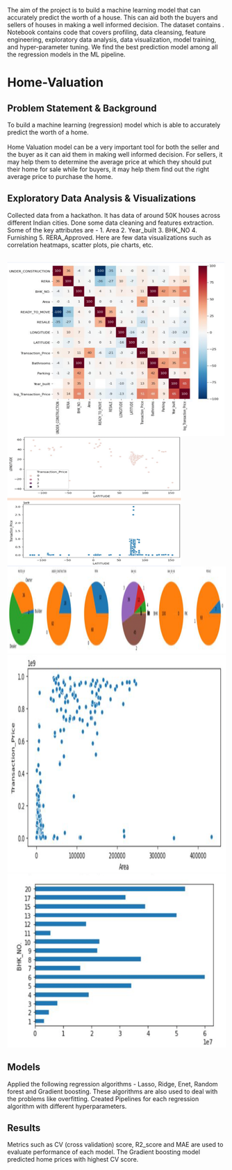 

The aim of the project is to build a machine learning model that can accurately predict the worth of a house. This can aid both the buyers and sellers of houses in making a well informed decision. The dataset contains . Notebook contains code that covers profiling, data cleansing, feature engineering, exploratory data analysis, data visualization, model training, and hyper-parameter tuning. We find the best prediction model among all the regression models in the ML pipeline.


# Home-Valuation
## Problem Statement & Background
To build a machine learning (regression) model which is able to accurately predict the worth of a home. <br>
<br>
Home Valuation model can be a very important tool for both the seller and the buyer as it can aid them in making well informed decision. For sellers, it may help them to determine the average price at which they should put their home for sale while for buyers, it may help them find out the right average price to purchase the home.
<br>

## Exploratory Data Analysis & Visualizations
Collected data from a hackathon. It has data of around 50K houses across different Indian cities. Done some data cleaning and features extraction. Some of the key attributes are - 1. Area 2. Year_built 3. BHK_NO 4. Furnishing 5. RERA_Approved. Here are few data visualizations such as correlation heatmaps, scatter plots, pie charts, etc. 
<br>
<br>
<p>
  <img src="https://github.com/thota-sasanth/Home-Valuation/blob/main/heatmap.png" width="500" height="400" align="left">
  <img src="https://github.com/thota-sasanth/Home-Valuation/blob/main/lat_long.png" width="400" height="300" align="left">
</p>

<br>
  
  <img src="https://github.com/thota-sasanth/Home-Valuation/blob/main/piecharts.png" width="1200" height="200">
  <img src="https://github.com/thota-sasanth/Home-Valuation/blob/main/sctter_plot.png" width="800" height="500">
  <img src="https://github.com/thota-sasanth/Home-Valuation/blob/main/bhkno.png" width="600" height="400">

<br>

## Models
Applied the following regression algorithms - Lasso, Ridge, Enet, Random forest and Gradient boosting. These algorithms are also used to deal with the problems like overfitting. Created Pipelines for each regression algorithm with different hyperparameters. 
<br>

## Results
Metrics such as CV (cross validation) score, R2_score and MAE are used to evaluate performance of each model. The Gradient boosting model predicted home prices with highest CV score.
<br>
<br>

